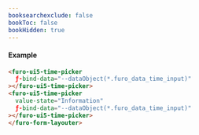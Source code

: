 ```yaml
---
booksearchexclude: false
bookToc: false
bookHidden: true
---
```

#### Example

<script type="module" src="/init.js"></script>
<furo-demo-snippet>
<template>
<furo-form-layouter four>
<furo-ui5-time-picker
    ƒ-bind-data="--dataObjectDebounced(*.furo_data_time_input)"
 ></furo-ui5-time-picker>
<furo-ui5-time-picker
    value-state="Information" 
    ƒ-bind-data="--dataObjectDebounced(*.furo_data_time_input)"
 ></furo-ui5-time-picker>
</furo-form-layouter>
<furo-data-object
  type="experiment.Experiment"
  @-object-ready="--dataObject"
></furo-data-object>
<!-- Workaround, because data object is way faster ready -->
<furo-de-bounce wait="100" ƒ-trigger="--dataObject" @-debounced="--dataObjectDebounced"></furo-de-bounce>
</template>
</furo-demo-snippet>

```html
<furo-ui5-time-picker
  ƒ-bind-data="--dataObject(*.furo_data_time_input)"
></furo-ui5-time-picker>
<furo-ui5-time-picker
  value-state="Information"
  ƒ-bind-data="--dataObject(*.furo_data_time_input)"
></furo-ui5-time-picker>
</furo-form-layouter>
```

